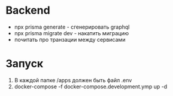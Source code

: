 # Backend

* npx prisma generate - сгенерировать graphql
* npx prisma migrate dev - накатить миграцию
* почитать про транзации между сервисами

# Запуск

1) В каждой папке /apps должен быть файл .env
2) docker-compose -f docker-compose.development.ymp up -d